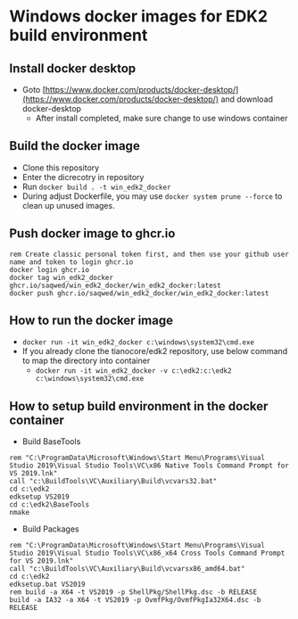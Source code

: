 # Windows docker images for EDK2 build environment

## Install docker desktop

- Goto [https://www.docker.com/products/docker-desktop/](https://www.docker.com/products/docker-desktop/) and download docker-desktop
  - After install completed, make sure change to use windows container

## Build the docker image

- Clone this repository
- Enter the dicrecotry in repository
- Run `docker build . -t win_edk2_docker`
- During adjust Dockerfile, you may use `docker system prune --force` to clean up unused images.

## Push docker image to ghcr.io

```batch
rem Create classic personal token first, and then use your github user name and token to login ghcr.io
docker login ghcr.io
docker tag win_edk2_docker ghcr.io/saqwed/win_edk2_docker/win_edk2_docker:latest
docker push ghcr.io/saqwed/win_edk2_docker/win_edk2_docker:latest
```

## How to run the docker image

- `docker run -it win_edk2_docker c:\windows\system32\cmd.exe`
- If you already clone the tianocore/edk2 repository, use below command to map the directory into container
  - `docker run -it win_edk2_docker -v c:\edk2:c:\edk2 c:\windows\system32\cmd.exe`

## How to setup build environment in the docker container

- Build BaseTools

```batch
rem "C:\ProgramData\Microsoft\Windows\Start Menu\Programs\Visual Studio 2019\Visual Studio Tools\VC\x86 Native Tools Command Prompt for VS 2019.lnk"
call "c:\BuildTools\VC\Auxiliary\Build\vcvars32.bat"
cd c:\edk2
edksetup VS2019
cd c:\edk2\BaseTools
nmake
```

- Build Packages

```batch
rem "C:\ProgramData\Microsoft\Windows\Start Menu\Programs\Visual Studio 2019\Visual Studio Tools\VC\x86_x64 Cross Tools Command Prompt for VS 2019.lnk"
call "c:\BuildTools\VC\Auxiliary\Build\vcvarsx86_amd64.bat"
cd c:\edk2
edksetup.bat VS2019
rem build -a X64 -t VS2019 -p ShellPkg/ShellPkg.dsc -b RELEASE
build -a IA32 -a X64 -t VS2019 -p OvmfPkg/OvmfPkgIa32X64.dsc -b RELEASE
```

